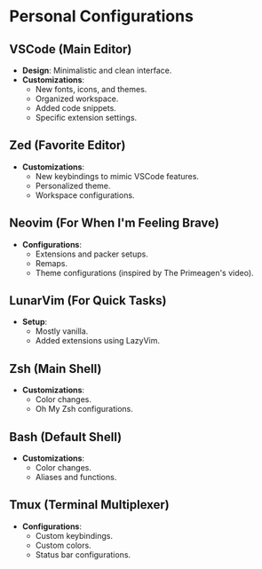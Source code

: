 # Personal Configurations

## VSCode (Main Editor)

- **Design**: Minimalistic and clean interface.
- **Customizations**:
  - New fonts, icons, and themes.
  - Organized workspace.
  - Added code snippets.
  - Specific extension settings.

## Zed (Favorite Editor)

- **Customizations**:
  - New keybindings to mimic VSCode features.
  - Personalized theme.
  - Workspace configurations.

## Neovim (For When I'm Feeling Brave)

- **Configurations**:
  - Extensions and packer setups.
  - Remaps.
  - Theme configurations (inspired by The Primeagen's video).

## LunarVim (For Quick Tasks)

- **Setup**:
  - Mostly vanilla.
  - Added extensions using LazyVim.

## Zsh (Main Shell)

- **Customizations**:
  - Color changes.
  - Oh My Zsh configurations.

## Bash (Default Shell)

- **Customizations**:
  - Color changes.
  - Aliases and functions.

## Tmux (Terminal Multiplexer)

- **Configurations**:
  - Custom keybindings.
  - Custom colors.
  - Status bar configurations.
